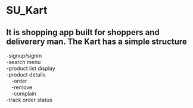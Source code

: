 # SU_Kart
<h2><b>It is shopping app built for shoppers and deliverery man. </b>
The Kart has a simple structure</h2
<h3>
  -signup/signin<br>
  -search menu<br>
  -product list display<br>
  -product details<br>
    &emsp;-order<br>
    &emsp;-remove<br>
    &emsp;-complain<br>
  -track order status<br>
</h3>

